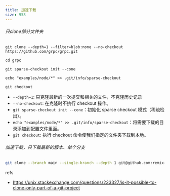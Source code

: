 ```yaml
---
title: 加速下载
size: 958
---
```

###### 只clone部分文件夹
```shell
git clone --depth=1 --filter=blob:none --no-checkout https://github.com/grpc/grpc.git

cd grpc

git sparse-checkout init --cone

echo "examples/node/*" >> .git/info/sparse-checkout

git checkout
```
-   `--depth=1`: 只克隆最新的一次提交和相关的文件，不克隆历史记录
-   `--no-checkout`: 在克隆时不执行 checkout 操作。
-   `git sparse-checkout init --cone`：初始化 sparse checkout 模式（稀疏检出）。
-   `echo "examples/node/*" >> .git/info/sparse-checkout`：将需要下载的目录添加到配置文件里面。
-   `git checkout`: 执行 checkout 命令使我们指定的文件夹下载到本地。
###### 加速下载，只下载最新的版本、单个分支
```sh
git clone --branch main --single-branch --depth 1 git@github.com:remix-run/react-router.git
```

refs
- https://unix.stackexchange.com/questions/233327/is-it-possible-to-clone-only-part-of-a-git-project
